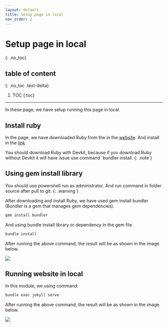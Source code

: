 ```yaml
---
layout: default
title: Setup page in local
nav_order: 2
---
```


# Setup page in local
{: .no_toc}

## table of content
{: .no_toc .text-delta}

1. TOC
{:toc}

---

In these page, we have setup running this page in local.

## Install ruby

In the page, we have downloaded Ruby from the in the [website](https://rubyinstaller.org/downloads/). And install in the [link](https://www.geekbits.io/how-to-install-ruby-on-windows-11/)

You should download Ruby with Devkit, because if you download Ruby without Devkit it will have issue use command `bundler install.
{: .note }

## Using gem install library

You should use powershell run as administrator. And run command in folder source after pull to git.
{: .warning }

After downloading and install Ruby, we have used gem install bundler (Bundler is a gem that manages gem dependencies).

```bash
gem install bundler
```

And using bundle install library or dependency in the gem file.

```bash
bundle install
```

After running the above command, the result will be as shown in the image below.

![](../../assets/image/bundle-install.png)

## Running website in local

In this module, we using command:

```bash
bundle exec jekyll serve
```

After running the above command, the result will be as shown in the image below.

![](../../assets/image/web-running-local.png)